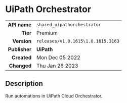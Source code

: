 # UiPath Orchestrator
| | |
|-:|-|
|**API name**|`shared_uipathorchestrator`|
|**Tier**|Premium|
|**Version**|`releases/v1.0.1615\1.0.1615.3163`|
|**Publisher**|**UiPath**|
|**Created**|Mon Dec 05 2022|
|**Changed**|Thu Jan 26 2023|

## Description
Run automations in UiPath Cloud Orchestrator.
